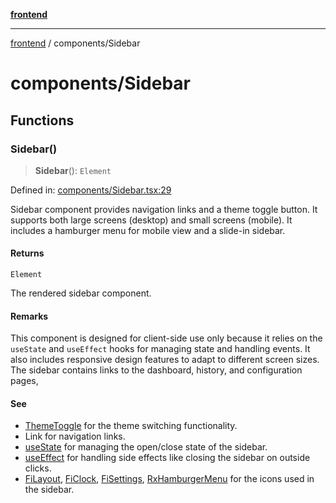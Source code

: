 [**frontend**](../README.md)

***

[frontend](../modules.md) / components/Sidebar

# components/Sidebar

## Functions

### Sidebar()

> **Sidebar**(): `Element`

Defined in: [components/Sidebar.tsx:29](https://github.com/PalisadoesFoundation/switchmap-ng/blob/develop/frontend/src/app/components/Sidebar.tsx#L29)

Sidebar component provides navigation links and a theme toggle button.
It supports both large screens (desktop) and small screens (mobile).
It includes a hamburger menu for mobile view and a slide-in sidebar.

#### Returns

`Element`

The rendered sidebar component.

#### Remarks

This component is designed for client-side use only because it relies on
the `useState` and `useEffect` hooks for managing state and handling events.
It also includes responsive design features to adapt to different screen sizes.
The sidebar contains links to the dashboard, history, and configuration pages,

#### See

 - [ThemeToggle](../theme-toggle.md#themetoggle) for the theme switching functionality.
 - Link for navigation links.
 - [useState](#) for managing the open/close state of the sidebar.
 - [useEffect](#) for handling side effects like closing the sidebar on outside clicks.
 - [FiLayout](#), [FiClock](#), [FiSettings](#), [RxHamburgerMenu](#) for the icons used in the sidebar.
